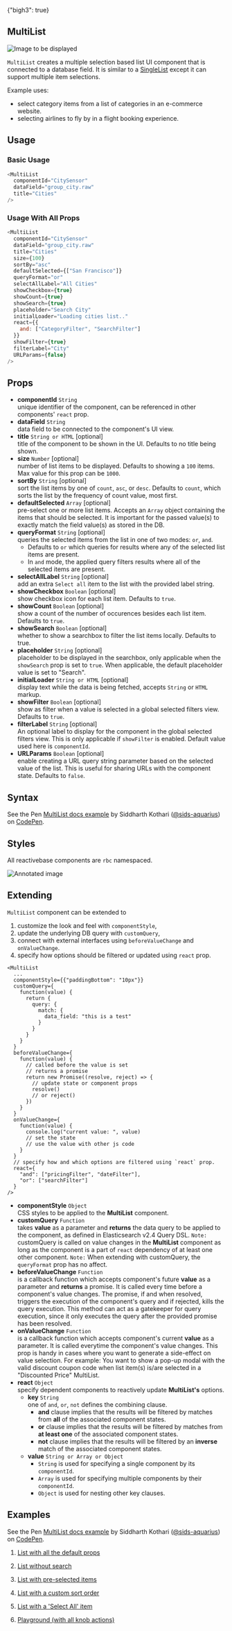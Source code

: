 {"bigh3": true}

## MultiList

![Image to be displayed](https://i.imgur.com/KuSUJyX.png)

`MultiList` creates a multiple selection based list UI component that is connected to a database field. It is similar to a [SingleList](v1.0.0/components/SingleList.html) except it can support multiple item selections.

Example uses:

* select category items from a list of categories in an e-commerce website.
* selecting airlines to fly by in a flight booking experience.

## Usage

### Basic Usage

```js
<MultiList
  componentId="CitySensor"
  dataField="group_city.raw"
  title="Cities"
/>
```

### Usage With All Props

```js
<MultiList
  componentId="CitySensor"
  dataField="group_city.raw"
  title="Cities"
  size={100}
  sortBy="asc"
  defaultSelected={["San Francisco"]}
  queryFormat="or"
  selectAllLabel="All Cities"
  showCheckbox={true}
  showCount={true}
  showSearch={true}
  placeholder="Search City"
  initialLoader="Loading cities list.."
  react={{
    and: ["CategoryFilter", "SearchFilter"]
  }}
  showFilter={true}
  filterLabel="City"
  URLParams={false}
/>
```

## Props

- **componentId** `String`  
    unique identifier of the component, can be referenced in other components' `react` prop.
- **dataField** `String`  
    data field to be connected to the component's UI view.
- **title** `String or HTML` [optional]  
    title of the component to be shown in the UI. Defaults to no title being shown.
- **size** `Number` [optional]  
    number of list items to be displayed. Defaults to showing a `100` items. Max value for this prop can be `1000`.
-  **sortBy** `String` [optional]  
    sort the list items by one of `count`, `asc`, or `desc`. Defaults to `count`, which sorts the list by the frequency of count value, most first.
- **defaultSelected** `Array` [optional]  
    pre-select one or more list items. Accepts an `Array` object containing the items that should be selected. It is important for the passed value(s) to exactly match the field value(s) as stored in the DB.
- **queryFormat** `String` [optional]  
    queries the selected items from the list in one of two modes: `or`, `and`.
    * Defaults to `or` which queries for results where any of the selected list items are present.
    * In `and` mode, the applied query filters results where all of the selected items are present.
- **selectAllLabel** `String` [optional]  
    add an extra `Select all` item to the list with the provided label string.
- **showCheckbox** `Boolean` [optional]  
    show checkbox icon for each list item. Defaults to `true`.
- **showCount** `Boolean` [optional]  
    show a count of the number of occurences besides each list item. Defaults to `true`.
- **showSearch** `Boolean` [optional]  
    whether to show a searchbox to filter the list items locally. Defaults to true.
- **placeholder** `String` [optional]  
    placeholder to be displayed in the searchbox, only applicable when the `showSearch` prop is set to `true`. When applicable, the default placeholder value is set to "Search".
- **initialLoader** `String or HTML` [optional]  
    display text while the data is being fetched, accepts `String` or `HTML` markup.
- **showFilter** `Boolean` [optional]  
    show as filter when a value is selected in a global selected filters view. Defaults to `true`.
- **filterLabel** `String` [optional]  
    An optional label to display for the component in the global selected filters view. This is only applicable if `showFilter` is enabled. Default value used here is `componentId`.
- **URLParams** `Boolean` [optional]  
    enable creating a URL query string parameter based on the selected value of the list. This is useful for sharing URLs with the component state. Defaults to `false`.

## Syntax

<p data-height="500" data-theme-id="light" data-slug-hash="GveKLV" data-default-tab="js" data-user="sids-aquarius" data-embed-version="2" data-pen-title="MultiList docs example" class="codepen">See the Pen <a href="https://codepen.io/sids-aquarius/pen/GveKLV/">MultiList docs example</a> by Siddharth Kothari (<a href="https://codepen.io/sids-aquarius">@sids-aquarius</a>) on <a href="https://codepen.io">CodePen</a>.</p>
<script async src="https://production-assets.codepen.io/assets/embed/ei.js"></script>

## Styles

All reactivebase components are `rbc` namespaced.

![Annotated image](https://i.imgur.com/qJZgfvI.png)

## Extending

`MultiList` component can be extended to

1. customize the look and feel with `componentStyle`,
2. update the underlying DB query with `customQuery`,
3. connect with external interfaces using `beforeValueChange` and `onValueChange`.
4. specify how options should be filtered or updated using `react` prop.

```
<MultiList
  ...
  componentStyle={{"paddingBottom": "10px"}}
  customQuery={
    function(value) {
      return {
        query: {
          match: {
            data_field: "this is a test"
          }
        }
      }
    }
  }
  beforeValueChange={
    function(value) {
      // called before the value is set
      // returns a promise
      return new Promise((resolve, reject) => {
        // update state or component props
        resolve()
        // or reject()
      })
    }
  }
  onValueChange={
    function(value) {
      console.log("current value: ", value)
      // set the state
      // use the value with other js code
    }
  }
  // specify how and which options are filtered using `react` prop.
  react={
    "and": ["pricingFilter", "dateFilter"],
    "or": ["searchFilter"]
  }
/>
```

- **componentStyle** `Object`  
    CSS styles to be applied to the **MultiList** component.
- **customQuery** `Function`  
    takes **value** as a parameter and **returns** the data query to be applied to the component, as defined in Elasticsearch v2.4 Query DSL.
    `Note:` customQuery is called on value changes in the **MultiList** component as long as the component is a part of `react` dependency of at least one other component.
    `Note:` When extending with customQuery, the `queryFormat` prop has no affect.
- **beforeValueChange** `Function`  
    is a callback function which accepts component's future **value** as a parameter and **returns** a promise. It is called every time before a component's value changes. The promise, if and when resolved, triggers the execution of the component's query and if rejected, kills the query execution. This method can act as a gatekeeper for query execution, since it only executes the query after the provided promise has been resolved.
- **onValueChange** `Function`  
    is a callback function which accepts component's current **value** as a parameter. It is called everytime the component's value changes. This prop is handy in cases where you want to generate a side-effect on value selection. For example: You want to show a pop-up modal with the valid discount coupon code when list item(s) is/are selected in a "Discounted Price" MultiList.
- **react** `Object`  
    specify dependent components to reactively update **MultiList's** options.
    - **key** `String`  
        one of `and`, `or`, `not` defines the combining clause.
        - **and** clause implies that the results will be filtered by matches from **all** of the associated component states.
        - **or** clause implies that the results will be filtered by matches from **at least one** of the associated component states.
        - **not** clause implies that the results will be filtered by an **inverse** match of the associated component states.
    - **value** `String or Array or Object`  
        - `String` is used for specifying a single component by its `componentId`.
        - `Array` is used for specifying multiple components by their `componentId`.
        - `Object` is used for nesting other key clauses.

## Examples

<p data-height="500" data-theme-id="light" data-slug-hash="GveKLV" data-default-tab="result" data-user="sids-aquarius" data-embed-version="2" data-pen-title="MultiList docs example" class="codepen">See the Pen <a href="https://codepen.io/sids-aquarius/pen/GveKLV/">MultiList docs example</a> by Siddharth Kothari (<a href="https://codepen.io/sids-aquarius">@sids-aquarius</a>) on <a href="https://codepen.io">CodePen</a>.</p>
<script async src="https://production-assets.codepen.io/assets/embed/ei.js"></script>

1. [List with all the default props](../playground/?knob-title=&selectedKind=map%2FMultiList&selectedStory=Basic&full=0&down=1&left=1&panelRight=0&downPanel=storybooks%2Fstorybook-addon-knobs)

2. [List without search](../playground/?knob-title=&knob-showCount=false&knob-showSearch=false&selectedKind=map%2FMultiList&selectedStory=Without%20Search&full=0&down=1&left=1&panelRight=0&downPanel=storybooks%2Fstorybook-addon-knobs)

3. [List with pre-selected items](../playground/?knob-title=&knob-showCount=false&knob-showSearch=false&knob-defaultSelected%5B0%5D=London&knob-defaultSelected%5B1%5D=Sydney&selectedKind=map%2FMultiList&selectedStory=Default%20Selected&full=0&down=1&left=1&panelRight=0&downPanel=storybooks%2Fstorybook-addon-knobs)

4. [List with a custom sort order](../playground/?knob-title=&knob-showCount=false&knob-showSearch=false&knob-defaultSelected%5B0%5D=London&knob-defaultSelected%5B1%5D=Sydney&knob-sortBy=count&selectedKind=map%2FMultiList&selectedStory=Custom%20Sort&full=0&down=1&left=1&panelRight=0&downPanel=storybooks%2Fstorybook-addon-knobs)

5. [List with a 'Select All' item](../playground/?knob-title=&knob-showCount=false&knob-showSearch=false&knob-defaultSelected%5B0%5D=London&knob-defaultSelected%5B1%5D=Sydney&knob-sortBy=count&knob-selectAllLabel=All%20cities&selectedKind=map%2FMultiList&selectedStory=With%20Select%20All&full=0&down=1&left=1&panelRight=0&downPanel=storybooks%2Fstorybook-addon-knobs)

6. [Playground (with all knob actions)](../playground/?knob-title=MultiList%3A%20City%20Filter&knob-defaultSelected%5B0%5D=London&knob-defaultSelected%5B1%5D=Sydney&knob-selectAllLabel=All%20cities&knob-queryFormat=or&knob-sortBy=count&knob-showCheckbox=true&knob-size=10&knob-showCount=true&knob-placeholder=Search%20City&knob-showSearch=true&selectedKind=map%2FMultiList&selectedStory=Playground&full=0&down=1&left=1&panelRight=0&downPanel=storybooks%2Fstorybook-addon-knobs)

